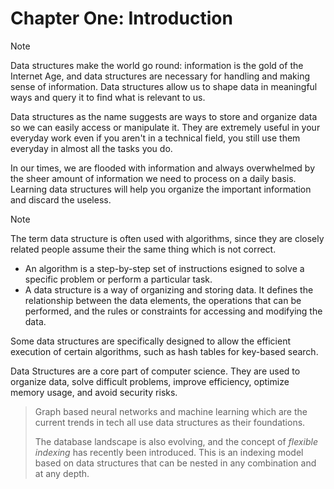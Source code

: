 # Chapter One: Introduction

> [!NOTE]
> Data structures make the world go round: information is the gold of the Internet Age, and data structures are necessary for handling and making sense of information. Data structures allow us to shape data in meaningful ways and query it to find what is relevant to us.

Data structures as the name suggests are ways to store and organize data so we can easily access or manipulate it. They are extremely useful in your everyday work even if you aren't in a technical field, you still use them everyday in almost all the tasks you do.

In our times, we are flooded with information and always overwhelmed by the sheer amount of information we need to process on a daily basis. Learning data structures will help you organize the important information and discard the useless.

> [!NOTE]
> The term data structure is often used with algorithms, since they are closely related people assume their the same thing which is not correct.
> 
> - An algorithm is a step-by-step set of instructions esigned to solve a specific problem or perform a particular task.
> - A data structure is a way of organizing and storing data. It defines the relationship between the data elements, the operations that can be performed, and the rules or constraints for accessing and modifying the data.
> 
> Some data structures are specifically designed to allow the efficient execution of certain algorithms, such as hash tables for key-based search.

Data Structures are a core part of computer science.  They  are used to organize data, solve difficult problems, improve efficiency, optimize memory usage, and avoid security risks.

> Graph based neural networks and machine learning which are the current trends in tech all use data structures as their foundations.
> 
> The database landscape is also evolving, and the concept of _flexible indexing_ has recently been introduced. This is an indexing model based on data structures that can be nested in any combination and at any depth.











